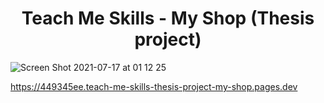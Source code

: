 <h1 align="center">Teach Me Skills - My Shop (Thesis project)</h1>

![Screen Shot 2021-07-17 at 01 12 25](https://user-images.githubusercontent.com/75558987/126013329-a5659460-789b-4638-b240-f3291c8d4a5c.png)

https://449345ee.teach-me-skills-thesis-project-my-shop.pages.dev
